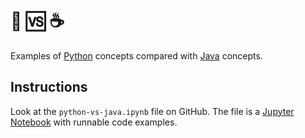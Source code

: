 # :snake: :vs: :coffee: 

Examples of [Python](https://www.python.org) concepts compared with [Java](https://docs.oracle.com/javase/8/docs/technotes/guides/language/index.html) concepts. 
## Instructions

Look at the `python-vs-java.ipynb` file on GitHub. The file is a [Jupyter Notebook](https://jupyterlab.readthedocs.io/en/stable/user/notebook.html) with runnable code examples.  

